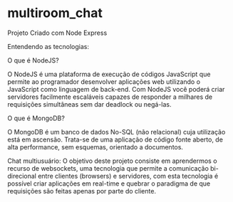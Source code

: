 # multiroom_chat
Projeto Criado com Node Express

Entendendo as tecnologias:

O que é NodeJS?

O NodeJS é uma plataforma de execução de códigos JavaScript que permite ao programador desenvolver aplicações web utilizando o JavaScript como linguagem de back-end. Com NodeJS você poderá criar servidores facilmente escaláveis capazes de responder a milhares de requisições simultâneas sem dar deadlock ou negá-las.

O que é MongoDB?

O MongoDB é um banco de dados No-SQL (não relacional) cuja utilização está em ascensão. Trata-se de uma aplicação de código fonte aberto, de alta performance, sem esquemas, orientado a documentos.

Chat multiusuário: O objetivo deste projeto consiste em aprendermos o recurso de websockets, uma tecnologia que permite a comunicação bi-direcional entre clientes (browsers) e servidores, com esta tecnologia é possível criar aplicações em real-time e quebrar o paradigma de que requisições são feitas apenas por parte do cliente.


